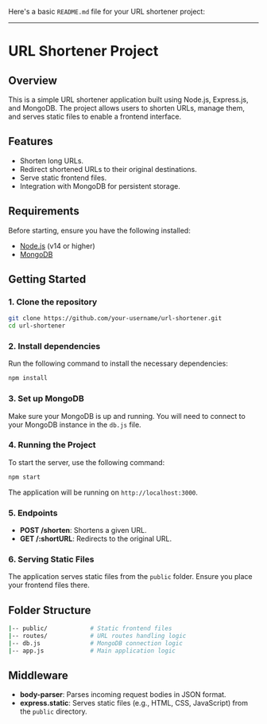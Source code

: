 
Here's a basic `README.md` file for your URL shortener project:

---

# URL Shortener Project

## Overview

This is a simple URL shortener application built using Node.js, Express.js, and MongoDB. The project allows users to shorten URLs, manage them, and serves static files to enable a frontend interface.

## Features

- Shorten long URLs.
- Redirect shortened URLs to their original destinations.
- Serve static frontend files.
- Integration with MongoDB for persistent storage.

## Requirements

Before starting, ensure you have the following installed:

- [Node.js](https://nodejs.org/en/) (v14 or higher)
- [MongoDB](https://www.mongodb.com/)

## Getting Started

### 1. Clone the repository

```bash
git clone https://github.com/your-username/url-shortener.git
cd url-shortener
```

### 2. Install dependencies

Run the following command to install the necessary dependencies:

```bash
npm install
```

### 3. Set up MongoDB

Make sure your MongoDB is up and running. You will need to connect to your MongoDB instance in the `db.js` file.

### 4. Running the Project

To start the server, use the following command:

```bash
npm start
```

The application will be running on `http://localhost:3000`.

### 5. Endpoints

- **POST /shorten**: Shortens a given URL.
- **GET /:shortURL**: Redirects to the original URL.

### 6. Serving Static Files

The application serves static files from the `public` folder. Ensure you place your frontend files there.

## Folder Structure

```bash
|-- public/            # Static frontend files
|-- routes/            # URL routes handling logic
|-- db.js              # MongoDB connection logic
|-- app.js             # Main application logic
```

## Middleware

- **body-parser**: Parses incoming request bodies in JSON format.
- **express.static**: Serves static files (e.g., HTML, CSS, JavaScript) from the `public` directory.


